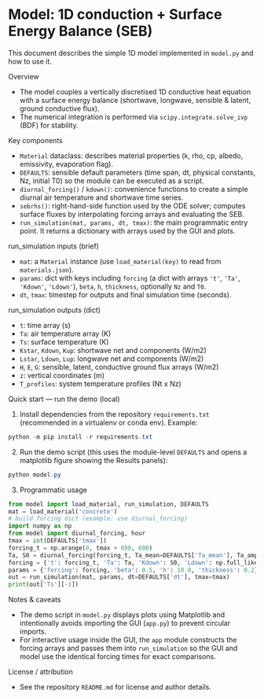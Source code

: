# Model: 1D conduction + Surface Energy Balance (SEB)

This document describes the simple 1D model implemented in `model.py` and how to use it.

Overview
- The model couples a vertically discretised 1D conductive heat equation with a surface energy balance (shortwave, longwave, sensible & latent, ground conductive flux).
- The numerical integration is performed via `scipy.integrate.solve_ivp` (BDF) for stability.

Key components
- `Material` dataclass: describes material properties (k, rho, cp, albedo, emissivity, evaporation flag).
- `DEFAULTS`: sensible default parameters (time span, dt, physical constants, Nz, initial T0) so the module can be executed as a script.
- `diurnal_forcing()` / `kdown()`: convenience functions to create a simple diurnal air temperature and shortwave time series.
- `sebrhs()`: right-hand-side function used by the ODE solver; computes surface fluxes by interpolating forcing arrays and evaluating the SEB.
- `run_simulation(mat, params, dt, tmax)`: the main programmatic entry point. It returns a dictionary with arrays used by the GUI and plots.

run_simulation inputs (brief)
- `mat`: a `Material` instance (use `load_material(key)` to read from `materials.json`).
- `params`: dict with keys including `forcing` (a dict with arrays `'t'`, `'Ta'`, `'Kdown'`, `'Ldown'`), `beta`, `h`, `thickness`, optionally `Nz` and `T0`.
- `dt`, `tmax`: timestep for outputs and final simulation time (seconds).

run_simulation outputs (dict)
- `t`: time array (s)
- `Ta`: air temperature array (K)
- `Ts`: surface temperature (K)
- `Kstar`, `Kdown`, `Kup`: shortwave net and components (W/m2)
- `Lstar`, `Ldown`, `Lup`: longwave net and components (W/m2)
- `H`, `E`, `G`: sensible, latent, conductive ground flux arrays (W/m2)
- `z`: vertical coordinates (m)
- `T_profiles`: system temperature profiles (Nt x Nz)

Quick start — run the demo (local)

1. Install dependencies from the repository `requirements.txt` (recommended in a virtualenv or conda env). Example:

```powershell
python -m pip install -r requirements.txt
```

2. Run the demo script (this uses the module-level `DEFAULTS` and opens a matplotlib figure showing the Results panels):

```powershell
python model.py
```

3. Programmatic usage

```python
from model import load_material, run_simulation, DEFAULTS
mat = load_material('concrete')
# build forcing dict (example: use diurnal_forcing)
import numpy as np
from model import diurnal_forcing, hour
tmax = int(DEFAULTS['tmax'])
forcing_t = np.arange(0, tmax + 600, 600)
Ta, S0 = diurnal_forcing(forcing_t, Ta_mean=DEFAULTS['Ta_mean'], Ta_amp=DEFAULTS['Ta_amp'], Sb=DEFAULTS['Sb'], trise=DEFAULTS['trise'], tset=DEFAULTS['tset'])
forcing = {'t': forcing_t, 'Ta': Ta, 'Kdown': S0, 'Ldown': np.full_like(forcing_t, DEFAULTS['Ldown'])}
params = {'forcing': forcing, 'beta': 0.5, 'h': 10.0, 'thickness': 0.2}
out = run_simulation(mat, params, dt=DEFAULTS['dt'], tmax=tmax)
print(out['Ts'][-1])
```

Notes & caveats
- The demo script in `model.py` displays plots using Matplotlib and intentionally avoids importing the GUI (`app.py`) to prevent circular imports.
- For interactive usage inside the GUI, the `app` module constructs the forcing arrays and passes them into `run_simulation` so the GUI and model use the identical forcing times for exact comparisons.

License / attribution
- See the repository `README.md` for license and author details.

